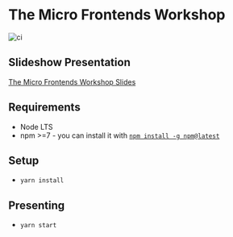 # The Micro Frontends Workshop

![ci](https://github.com/nearform/the-fastify-workshop/workflows/ci/badge.svg)

## Slideshow Presentation

[The Micro Frontends Workshop Slides](https://github.com/nearform/the-micro-frontends-workshop)

## Requirements

- Node LTS
- npm >=7 - you can install it with [`npm install -g npm@latest`](https://docs.npmjs.com/try-the-latest-stable-version-of-npm)


## Setup

- `yarn install`

## Presenting

- `yarn start`
